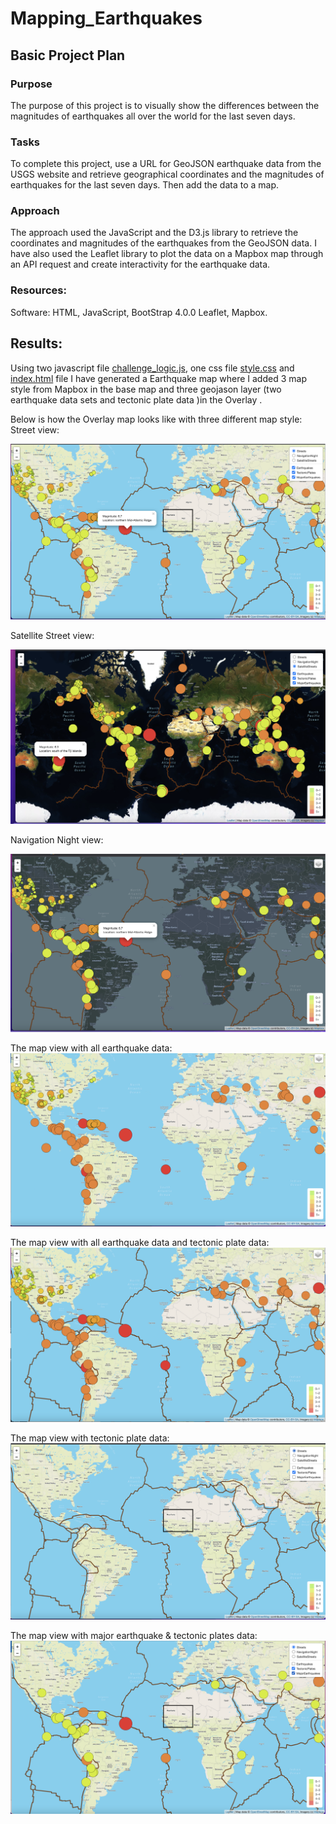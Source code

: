# Mapping_Earthquakes

## Basic Project Plan 

### Purpose
 The purpose of this project is to visually show the differences between the magnitudes of earthquakes all over the world for the last seven days.

### Tasks 
To complete this project, use a URL for GeoJSON earthquake data from the USGS website and retrieve geographical coordinates and the magnitudes of earthquakes for the last seven days. Then add the data to a map.

### Approach 
The approach used the JavaScript and the D3.js library to retrieve the coordinates and magnitudes of the earthquakes from the GeoJSON data. I have also used the Leaflet library to plot the data on a Mapbox map through an API request and create interactivity for the earthquake data.

### Resources:

Software: HTML, JavaScript, BootStrap 4.0.0
Leaflet, Mapbox.


## Results: 


Using two javascript file [challenge_logic.js](), one css file [style.css]() and [index.html]() file I have generated a Earthquake map where I added 3 map style from Mapbox in the base map and three geojason layer (two earthquake data sets and tectonic plate data )in the Overlay .

Below is how the Overlay map looks like with three different map style:
Street view:

![street_view](https://github.com/NishatSultana3538/Mapping_Earthquakes/blob/main/Earthquake_Challenge/images/street_view.png)

Satellite Street view:

![Satellite_street_view](https://github.com/NishatSultana3538/Mapping_Earthquakes/blob/main/Earthquake_Challenge/images/satellite_view.png)

Navigation Night view:

![Navigation_night](https://github.com/NishatSultana3538/Mapping_Earthquakes/blob/main/Earthquake_Challenge/images/Navigation_night_view.png)



The map view with all earthquake data:
![all earthquake](https://github.com/NishatSultana3538/Mapping_Earthquakes/blob/main/Earthquake_Challenge/images/all_earthquakes.png)

The map view with all earthquake data and tectonic plate data:
![all earthquake & tectonic plate](https://github.com/NishatSultana3538/Mapping_Earthquakes/blob/main/Earthquake_Challenge/images/all%20earthqukes_tectonic%20plates.png)

The map view with tectonic plate  data:
![tectonic plate](https://github.com/NishatSultana3538/Mapping_Earthquakes/blob/main/Earthquake_Challenge/images/tectonic-plates.png)

The map view with major earthquake & tectonic plates data:
![major earthquake_tectonic_plates](https://github.com/NishatSultana3538/Mapping_Earthquakes/blob/main/Earthquake_Challenge/images/major_earthquakes_tectonic_plates.png)




